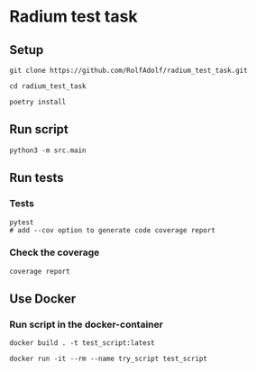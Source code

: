 # Radium test task

## Setup

```commandline
git clone https://github.com/RolfAdolf/radium_test_task.git

cd radium_test_task

poetry install
```

## Run script

```commandline
python3 -m src.main
```

## Run tests

### Tests
```commandline
pytest
# add --cov option to generate code coverage report
```

### Check the coverage
```commandline
coverage report
```

## Use Docker

### Run script in the docker-container

```commandline
docker build . -t test_script:latest

docker run -it --rm --name try_script test_script
```
